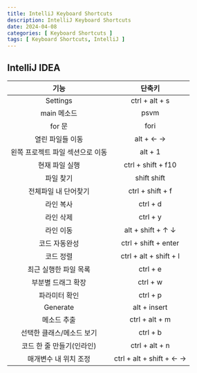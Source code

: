 ```yaml
---
title: IntelliJ Keyboard Shortcuts
description: IntelliJ Keyboard Shortcuts
date: 2024-04-08
categories: [ Keyboard Shortcuts ]
tags: [ Keyboard Shortcuts, IntelliJ ]
---
```


## IntelliJ IDEA  
  
| 기능 | 단축키 |
|:---:|:---:|
| Settings | ctrl + alt + s |
| main 메소드 | psvm |
| for 문 | fori |
| 열린 파일들 이동 | alt + ← → |
| 왼쪽 프로젝트 파일 섹션으로 이동 | alt + 1 |
| 현재 파일 실행 | ctrl + shift + f10 |
| 파일 찾기 | shift shift |
| 전체파일 내 단어찾기 | ctrl + shift + f |
| 라인 복사 | ctrl + d |
| 라인 삭제 | ctrl + y |
| 라인 이동 | alt + shift + ↑ ↓ |
| 코드 자동완성 | ctrl + shift + enter |
| 코드 정렬 | ctrl + alt + shift + l |
| 최근 실행한 파일 목록 | ctrl + e |
| 부분별 드래그 확장 | ctrl + w |
| 파라미터 확인 | ctrl + p |
| Generate | alt + insert |
| 메소드 추출 | ctrl + alt + m |
| 선택한 클래스/메소드 보기 | ctrl + b | 
| 코드 한 줄 만들기(인라인) | ctrl + alt + n |
| 매개변수 내 위치 조정 | ctrl + alt + shift + ← →|



